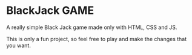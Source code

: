 # BlackJack GAME
A really simple Black Jack game made only with HTML, CSS and JS.

This is only a fun project, so feel free to play and make the changes that you want.
